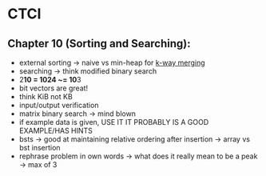# CTCI

## Chapter 10 (Sorting and Searching):
* external sorting -> naive vs min-heap for [k-way merging][1]
* searching -> think modified binary search
* 2**10 = 1024 ~= 10**3
* bit vectors are great!
* think KiB not KB
* input/output verification
* matrix binary search -> mind blown
* if example data is given, USE IT IT PROBABLY IS A GOOD EXAMPLE/HAS HINTS
* bsts -> good at maintaining relative ordering after insertion -> array vs bst
insertion
* rephrase problem in own words -> what does it really mean to be a peak ->
max of 3


[1]: https://en.wikipedia.org/wiki/Merge_algorithm#K-way_merging
